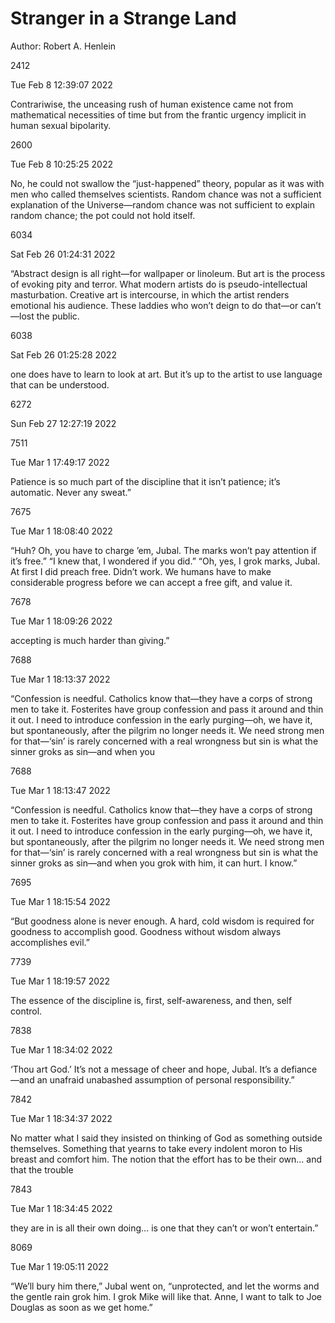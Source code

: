    
# Stranger in a Strange Land
Author: Robert A. Henlein

2412

Tue Feb 8 12:39:07 2022

Contrariwise, the unceasing rush of human existence came not from mathematical necessities of time but from the frantic urgency implicit in human sexual bipolarity.

2600

Tue Feb 8 10:25:25 2022

No, he could not swallow the “just-happened” theory, popular as it was with men who called themselves scientists. Random chance was not a sufficient explanation of the Universe—random chance was not sufficient to explain random chance; the pot could not hold itself.

6034

Sat Feb 26 01:24:31 2022

“Abstract design is all right—for wallpaper or linoleum. But art is the process of evoking pity and terror. What modern artists do is pseudo-intellectual masturbation. Creative art is intercourse, in which the artist renders emotional his audience. These laddies who won’t deign to do that—or can’t—lost the public.

6038

Sat Feb 26 01:25:28 2022

one does have to learn to look at art. But it’s up to the artist to use language that can be understood.

6272

Sun Feb 27 12:27:19 2022

7511

Tue Mar 1 17:49:17 2022

Patience is so much part of the discipline that it isn’t patience; it’s automatic. Never any sweat.”

7675

Tue Mar 1 18:08:40 2022

“Huh? Oh, you have to charge ’em, Jubal. The marks won’t pay attention if it’s free.” “I knew that, I wondered if you did.” “Oh, yes, I grok marks, Jubal. At first I did preach free. Didn’t work. We humans have to make considerable progress before we can accept a free gift, and value it.

7678

Tue Mar 1 18:09:26 2022

accepting is much harder than giving.”

7688

Tue Mar 1 18:13:37 2022

“Confession is needful. Catholics know that—they have a corps of strong men to take it. Fosterites have group confession and pass it around and thin it out. I need to introduce confession in the early purging—oh, we have it, but spontaneously, after the pilgrim no longer needs it. We need strong men for that—‘sin’ is rarely concerned with a real wrongness but sin is what the sinner groks as sin—and when you

7688

Tue Mar 1 18:13:47 2022

“Confession is needful. Catholics know that—they have a corps of strong men to take it. Fosterites have group confession and pass it around and thin it out. I need to introduce confession in the early purging—oh, we have it, but spontaneously, after the pilgrim no longer needs it. We need strong men for that—‘sin’ is rarely concerned with a real wrongness but sin is what the sinner groks as sin—and when you grok with him, it can hurt. I know.”

7695

Tue Mar 1 18:15:54 2022

“But goodness alone is never enough. A hard, cold wisdom is required for goodness to accomplish good. Goodness without wisdom always accomplishes evil.”

7739

Tue Mar 1 18:19:57 2022

The essence of the discipline is, first, self-awareness, and then, self control.

7838

Tue Mar 1 18:34:02 2022

‘Thou art God.’ It’s not a message of cheer and hope, Jubal. It’s a defiance—and an unafraid unabashed assumption of personal responsibility.”

7842

Tue Mar 1 18:34:37 2022

No matter what I said they insisted on thinking of God as something outside themselves. Something that yearns to take every indolent moron to His breast and comfort him. The notion that the effort has to be their own… and that the trouble

7843

Tue Mar 1 18:34:45 2022

they are in is all their own doing… is one that they can’t or won’t entertain.”

8069

Tue Mar 1 19:05:11 2022

“We’ll bury him there,” Jubal went on, “unprotected, and let the worms and the gentle rain grok him. I grok Mike will like that. Anne, I want to talk to Joe Douglas as soon as we get home.”